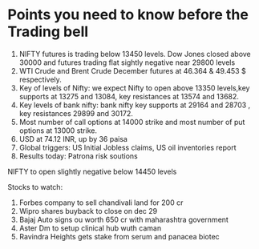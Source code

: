 # Points you need to know before the Trading bell
1. NIFTY futures is trading below 13450 levels. Dow Jones closed above 30000 and futures trading flat sightly negative near 29800 levels
2. WTI Crude and Brent Crude December futures at 46.364 & 49.453 $ respectively. 
3. Key of levels of Nifty: we expect Nifty to open above 13350 levels,key supports at 13275 and 13084, key resistances  at 13574 and 13682.
4. Key levels of bank nifty: bank nifty key supports at 29164 and 28703 , key resistances 29899 and 30172.
5. Most number of call options at 14000 strike and most number of put options at 13000 strike.
6. USD at 74.12 INR, up by 36 paisa
7. Global triggers: US Initial Jobless claims, US oil inventories report
8. Results today: Patrona risk soutions

NIFTY to open slightly negative below 14450 levels

Stocks to watch:
1. Forbes company to sell chandivali land for 200 cr
2. Wipro shares buyback to close on dec 29
3. Bajaj Auto signs ou worth 650 cr with maharashtra government
4. Aster Dm to setup clinical hub wuth caman
5. Ravindra Heights gets stake from serum and panacea biotec
